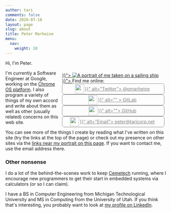 ```yaml
---
author: tari
comments: false
date: 2020-07-18
layout: page
slug: about
title: Peter Marheine
menu:
  nav:
    weight: 10
---
```


<style type="text/css">
@media (min-width: 640px) {
  #about-me-box {
    float: right;
    width: 320px;
    margin: .5em;
  }
}

#about-me-box ul {
  margin: 0;
  padding: 0;
  display: flex;
  flex-flow: row wrap;
}

#about-me-box ul li {
  display: inline-flex;
  flex: 1 0 auto;
}

.linkbar {
  display: inline-flex;
  align-items: center;
  padding: 0 .5em 0 0;
  border: 1px solid gray;
  border-radius: .5em;
  color: gray;
  flex: 1;
  justify-content: center;
}

.linkbar img {
  height: 2em;
  margin: 2px;
}
</style>

Hi, I'm Peter.

<div id="about-me-box">
  <a href="{{< resource "portrait.jpg" >}}">
    <img alt="A portrait of me taken on a sailing ship"
         src="{{< resource "portrait640.jpg" >}}">
  </a>
  <span id="contact">Find me online:</span>
  
  * <a href="https://twitter.com/pmarheine" class="linkbar">
      <img src="{{< resource "Twitter_Social_Icon_Circle_Color.svg" >}}"
           alt="Twitter">
      @pmarheine
    </a>
  * <a href="https://gitlab.com/taricorp/" class="linkbar">
      <img src="{{< resource "gitlab-icon-rgb.png" >}}" alt="" >
      GitLab
    </a></li>
  * <a href="https://github.com/tari/" class="linkbar">
      <img src="{{< resource "github-mark.png" >}}" alt="">
      GitHub
    </a>
  * <a href="mailto:peter@taricorp.net" class="linkbar">
      <img src="{{< resource "email-svgrepo-com.svg" >}}"
           alt="Email">
      peter@taricorp.net
    </a>
</div>

I'm currently a Software Engineer at Google, working on the
[Chrome OS platform](https://chromium-review.googlesource.com/q/owner:pmarheine%2540chromium.org).
I also program a variety of things of my own accord and write about them
as well as other (usually related) concerns on this web site.

You can see
more of the things I create by reading what I've written on this site (try the links
at the top of the page) or check out my presence on other sites via the
<a href="#contact">links near my portrait on this page</a>. If you want to contact me,
use the email address there.

### Other nonsense

I do a lot of the behind-the-scenes work to keep [Cemetech](https://www.cemetech.net/)
running, where I encourage new programmers to get their start in embedded systems
via calculators (or so I can claim).

I have a BS in Computer Engineering from Michigan Technological University and
MS in Computing from the University of Utah. If you think that's interesting,
you probably want to look at [my profile on
LinkedIn](https://www.linkedin.com/in/peter-marheine-65294944/).
